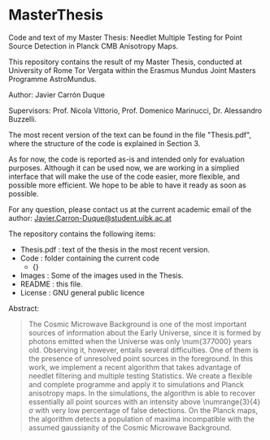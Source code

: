 # MasterThesis
Code and text of my Master Thesis: Needlet Multiple Testing for Point Source Detection in Planck CMB Anisotropy Maps.

This repository contains the result of my Master Thesis, conducted at University of Rome Tor Vergata within the Erasmus Mundus Joint Masters Programme AstroMundus.

Author: Javier Carrón Duque

Supervisors: Prof. Nicola Vittorio, Prof. Domenico Marinucci, Dr. Alessandro Buzzelli.

The most recent version of the text can be found in the file "Thesis.pdf", where the structure of the code is explained in Section 3.

As for now, the code is reported as-is and intended only for evaluation purposes. Although it can be used now, we are working in a simplied interface that will make the use of the code easier, more flexible, and possible more efficient. We hope to be able to have it ready as soon as possible.

For any question, please contact us at the current academic email of the author: Javier.Carron-Duque@student.uibk.ac.at

The repository contains the following items:
- Thesis.pdf : text of the thesis in the most recent version.
- Code : folder containing the current code
    - {}
- Images : Some of the images used in the Thesis.
- README : this file.
- License : GNU general public licence



Abstract:
>The Cosmic Microwave Background is one of the most important sources of information about the Early Universe, since it is formed by photons emitted when the Universe was only \num{377000} years old. Observing it, however, entails several difficulties. One of them is the presence of unresolved point sources in the foreground. In this work, we implement a recent algorithm that takes advantage of needlet filtering and multiple testing Statistics. We create a flexible and complete programme and apply it to simulations and Planck anisotropy maps. In the simulations, the algorithm is able to recover essentially all point sources with an intensity above \numrange{3}{4} $\sigma$ with very low percentage of false detections. On the Planck maps, the algorithm detects a population of maxima incompatible with the assumed gaussianity of the Cosmic Microwave Background.
